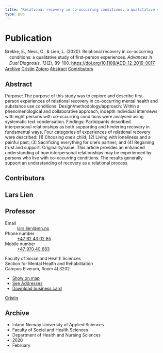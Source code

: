 ```yaml
---
title: "Relational recovery in co-occurring conditions: a qualitative study of first-person experiences"
type: pub
---
```

<h1>Publication</h1>
<article id="csl-bib-container-FAYPEZX8" class="csl-bib-container">
  <div class="csl-bib-body" style="line-height: 1.35; padding-left: 1em; text-indent:-1em;">
  <div class="csl-entry">Brekke, E., Ness, O., &amp; Lien, L. (2020). Relational recovery in co-occurring conditions: a qualitative study of first-person experiences. <i>Advances in Dual Diagnosis</i>, <i>13</i>(2), 89&#x2013;100. <a href="https://doi.org/10.1108/ADD-12-2019-0017">https://doi.org/10.1108/ADD-12-2019-0017</a></div>
</div>
  <div class="csl-bib-buttons">
    <a href="#taxonomy-article-FAYPEZX8" class="csl-bib-button">Archive</a>
    <a href="https://app.cristin.no/results/show.jsf?id=1797912" alt="Cristin URL" class="csl-bib-button">Cristin</a>
    <a href="http://zotero.org/groups/5022929/items/FAYPEZX8" alt="Zotero URL" class="csl-bib-button">Zotero</a>
    <a href="#abstract-article-FAYPEZX8" class="csl-bib-button">Abstract</a>
    <a href="#contributors-article-FAYPEZX8" class="csl-bib-button">Contributors</a>
  </div>
  <div id="csl-bib-meta-container-FAYPEZX8"></div>
</article>
<div id="csl-bib-meta-FAYPEZX8" class="csl-bib-meta">
  <article id="abstract-article-FAYPEZX8" class="abstract-article">
    <h1>Abstract</h1>
    Purpose: The purpose of this study was to explore and describe first-person experiences of relational recovery in co-occurring mental health and substance use conditions. 
Design/methodology/approach: Within a phenomenological and collaborative approach, indepth individual interviews with eight persons with co-occurring conditions were analysed 
using systematic text condensation. 
Findings: Participants described interpersonal relationships as both supporting and hindering recovery in fundamental ways. Four categories of experiences of relational recovery were described: (1) Choosing one’s child; (2) Living with loneliness and a painful past; (3) Sacrificing everything for one’s partner; and (4) Regaining trust and support. 
Originality/value: This article provides an enhanced understanding of how interpersonal relationships may be experienced by persons who live with co-occurring conditions. The results generally support an understanding of recovery as a relational process.
  </article>
  <article id="contributors-article-FAYPEZX8" class="contributors-article">
    <h1>Contributors</h1>
    <div class="personas">
<div class="vrtx-hinn-person-card">
<div class="photo">
<i class="lar la-user-circle missing-person"></i>
</div>
<div class="info">
<hgroup><h1>Lars Lien</h1>
<h2>Professor</h2>
</hgroup><dl>
<dt>Email</dt>
<dd>
<a href="mailto:lars.lien@inn.no">lars.lien@inn.no</a>
</dd>
<dt>Phone number</dt>
<dd><a href="tel:+4762430285">
+47 62 43 02 85
</a></dd>
<dt>Mobile number</dt>
<dd><a href="tel:+4797040683">
+47 970 40 683
</a></dd>
</dl>
<p>
Faculty of Social and Health Sciences<br>
Section for Mental Health and Rehabilitation<br>
Campus Elverum,
Room 4L3202
</p>
<ul class="vrtx-hinn-links">
<li><a href="https://www.google.com/maps?q=60.88177,11.53669">Show on map</a></li>
<li><a href="https://www.inn.no/english/find-an-employee/lars-lien.html#vrtx-hinn-addresses">See Addresses</a></li>
<li><a href="https://www.inn.no/english/find-an-employee/lars-lien.html?vrtx=vcf">Download business card</a></li>
</ul>
</div>
</div>
<a href="https://app.cristin.no/persons/show.jsf?id=14287" alt="Cristin URL" class="personas-cristin">Cristin</a>
</div>
  </article>
  <article id="taxonomy-article-FAYPEZX8" class="taxonomy-article">
    <h1>Archive</h1>
    <ul>
      <li>Inland Norway University of Applied Sciences</li>
      <li>Faculty of Social and Health Sciences</li>
      <li>Department of Health and Nursing Sciences</li>
      <li>2020</li>
      <li>February</li>
    </ul>
  </article>
</div>
